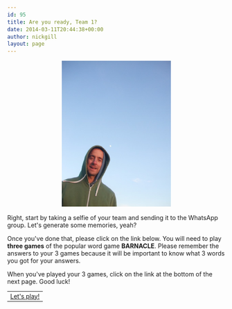```yaml
---
id: 95
title: Are you ready, Team 1?
date: 2014-03-11T20:44:38+00:00
author: nickgill
layout: page
---
```


<p align="center">
<img src="../sb1.JPG" width="50%" alt="legend" />
</p>
<p>
Right, start by taking a selfie of your team and sending it to the WhatsApp group. Let's generate some memories, yeah?
</p>
<p>
Once you've done that, please click on the link below. You will need to play <b>three games</b> of the popular word game <b>BARNACLE</b>. Please remember the answers to your 3 games because it will be important to know what 3 words you got for your answers.
</p>
<p>
When you've played your 3 games, click on the link at the bottom of the next page. Good luck!
</p>
<table width="100%" cellspacing="20">
  <tr><td align="center"><a href = "p2.html">Let's play!</a></td></tr>
</table>
